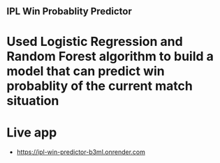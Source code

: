 ## IPL Win Probablity Predictor

# Used Logistic Regression and Random Forest algorithm to build a model that can predict win probablity of the current match situation

# Live app
- https://ipl-win-predictor-b3ml.onrender.com
